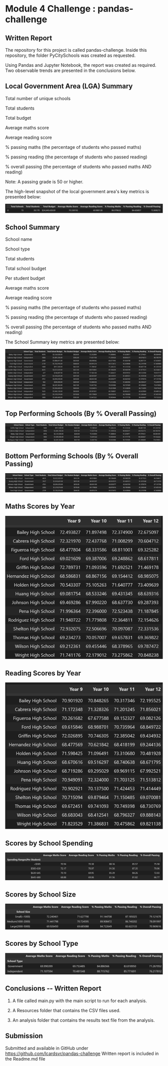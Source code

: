 # Module 4 Challenge : pandas-challenge

## Written Report


The repository for this project is called pandas-challenge. Inside this repository, the folder PyCitySchools was created as requested.

Using Pandas and Jupyter Notebook, the report was created as required. Two observable trends are presented in the conclusions below.

## Local Government Area (LGA) Summary

Total number of unique schools

Total students

Total budget

Average maths score

Average reading score

% passing maths (the percentage of students who passed maths)

% passing reading (the percentage of students who passed reading)

% overall passing (the percentage of students who passed maths AND reading)

Note: A passing grade is 50 or higher.

The high-level snapshot of the local government area's key metrics is presented below:

![Local Goverment Area (LGA) Summary](LGA_Summary.PNG)

## School Summary


School name

School type

Total students

Total school budget

Per student budget

Average maths score

Average reading score

% passing maths (the percentage of students who passed maths)

% passing reading (the percentage of students who passed reading)

% overall passing (the percentage of students who passed maths AND reading)

The School Summary key metrics are presented below:

![School Summary](School_Summary.PNG)


## Top Performing Schools (By % Overall Passing)

![Top Performing Schools](Top_Perf_Ov_Passing.PNG)

## Bottom Performing Schools (By % Overall Passing)

![Bottom Performing Schools](Bottom_Perf_Ov_Passing.PNG)


## Maths Scores by Year

![Maths Scores by Year](Maths_Scores_Year.PNG)

## Reading Scores by Year

![Reading Scores by Year](Reading_Scores_Year.PNG)

## Scores by School Spending

![Scores by School Spending](School_Spending.PNG)

## Scores by School Size

![Scores by School Size](School_Size.PNG)

## Scores by School Type

![Scores by School Type](School_Type.PNG)

## Conclusions -- Written Report


1. A file called main.py with the main script to run for each analysis.

2. A Resources folder that contains the CSV files used. 

3. An analysis folder that contains the results text file from the analysis.




## Submission

Submitted and available in GitHub under https://github.com/lcardsvr/pandas-challenge
Written report is included in the Readme.md file 


